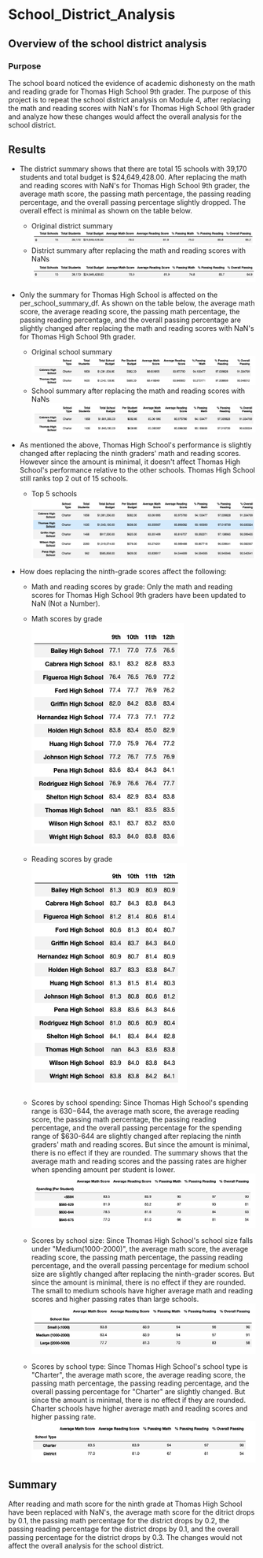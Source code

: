 # School_District_Analysis
## Overview of the school district analysis
### Purpose

The school board noticed the evidence of academic dishonesty on the math and reading grade for Thomas High School 9th grader. The purpose of this project is to repeat the school district analysis on Module 4, after replacing the math and reading scores with NaN's for Thomas High School 9th grader and analyze how these changes would affect the overall analysis for the school district. 

## Results
- The district summary shows that there are total 15 schools with 39,170 students and total budget is $24,649,428.00. After replacing the math and reading scores with NaN's for Thomas High School 9th grader, the average math score, the passing math percentage, the passing reading percentage, and the overall passing percentage slightly dropped.
The overall effect is minimal as shown on the table below.

	- Original district summary
	![district_summary_before](Resources/district_summary_before_replace.png)
	- District summary after replacing the math and reading scores with NaNs 
	![district_summary_after](Resources/district_summary_after_replace.png)


- Only the summary for Thomas High School is affected on the per_school_summary_df. As shown on the table below, the average math score, the average reading score, the passing math percentage, the passing reading percentage, and the overall passing percentage are slightly changed after replacing the math and reading scores with NaN's for Thomas High School 9th grader.
	- Original school summary 
	![school_summary_before](Resources/school_summary_before_replace.png)
	- School summary after replacing the math and reading scores with NaNs
	![school_summary_after](Resources/school_summary_after_replace.png)

- As mentioned the above, Thomas High School's performance is slightly changed after replacing the ninth graders' math and reading scores. However since the amount is minimal, it doesn't affect Thomas High School's performance relative to the other schools. Thomas High School still ranks top 2 out of 15 schools.
	- Top 5 schools
	![top_five_schools](Resources/top_five_schools.png)

- How does replacing the ninth-grade scores affect the following:
	- Math and reading scores by grade: Only the math and reading scores for Thomas High School 9th graders have been updated to NaN (Not a Number). 
	- Math scores by grade
	![math_scores_grade](Resources/math_scores_grade.png)
	- Reading scores by grade
	![reading_scores_grade](Resources/reading_scores_grade.png)


	- Scores by school spending: Since Thomas High School's spending range is $630-$644, the average math score, the average reading score, the passing math percentage, the passing reading percentage, and the overall passing percentage for the spending range of $630-644 are slightly changed after replacing the ninth graders' math and reading scores. But since the amount is minimal, there is no effect if they are rounded. The summary shows that the average math and reading scores and the passing rates are higher when spending amount per student is lower. 
	![spending_summary](Resources/spending_summary.png)

	- Scores by school size: Since Thomas High School's school size falls under "Medium(1000-2000)", the average math score, the average reading score, the passing math percentage, the passing reading percentage, and the overall passing percentage for medium school size are slightly changed after replacing the ninth-grader scores. But since the amount is minimal, there is no effect if they are rounded. The small to medium schools have higher average math and reading scores and higher passing rates than large schools.
	![size_summary](Resources/size_summary.png)

	- Scores by school type: Since Thomas High School's school type is "Charter", the average math score, the average reading score, the passing math percentage, the passing reading percentage, and the overall passing percentage for "Charter" are slightly changed. But since the amount is minimal, there is no effect if they are rounded. Charter schools have higher average math and reading scores and higher passing rate. 
	![type_summary](Resources/type_summary.png)

## Summary
After reading and math score for the ninth grade at Thomas High School have been replaced with NaN's, the average math score for the ditrict drops by 0.1, the passing math percentage for the district drops by 0.2, the passing reading percentage for the district drops by 0.1, and the overall passing percentage for the district drops by 0.3. The changes would not affect the overall analysis for the school district.



